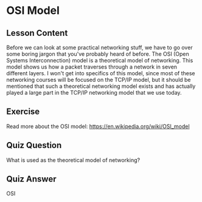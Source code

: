 # OSI Model

## Lesson Content

Before we can look at some practical networking stuff, we have to go over some boring jargon that you've probably heard of before. The OSI (Open Systems Interconnection) model is a theoretical model of networking. This model shows us how a packet traverses through a network in seven different layers. I won't get into specifics of this model, since most of these networking courses will be focused on the TCP/IP model, but it should be mentioned that such a theoretical networking model exists and has actually played a large part in the TCP/IP networking model that we use today.

## Exercise

Read more about the OSI model: <a href="https://en.wikipedia.org/wiki/OSI_model">https://en.wikipedia.org/wiki/OSI_model</a>

## Quiz Question

What is used as the theoretical model of networking?

## Quiz Answer

OSI